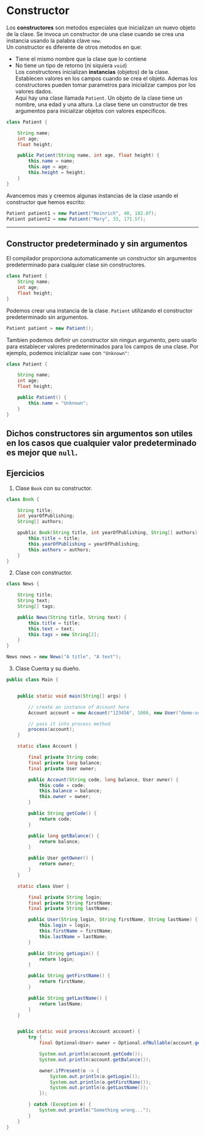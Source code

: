 # Constructor
Los **constructores** son metodos especiales que inicializan un nuevo objeto de la clase. Se invoca un constructor de una clase cuando se crea una instancia usando la palabra clave `new`.  
Un constructor es diferente de otros metodos en que:  
- Tiene el mismo nombre que la clase que lo contiene
- No tiene un tipo de retorno (ni siquiera `void`)  
Los constructores inicializan **instancias** (objetos) de la clase. Establecen valores en los campos cuando se crea el objeto. Ademas los constructores pueden tomar parametros para inicializar campos por los valores dados.  
Aqui hay una clase llamada `Patient`. Un objeto de la clase tiene un nombre, una edad y una altura. La clase tiene un constructor de tres argumentos para inicializar objetos con valores especificos.
~~~java
class Patient {

    String name; 
    int age;
    float height;

    public Patient(String name, int age, float height) {
        this.name = name;
        this.age = age; 
        this.height = height;
    }
}
~~~
Avancemos mas y creemos algunas instancias de la clase usando el constructor que hemos escrito:
~~~java
Patient patient1 = new Patient("Heinrich", 40, 182.0f);
Patient patient2 = new Patient("Mary", 33, 171.5f);
~~~
---
## Constructor predeterminado y sin argumentos
El compilador proporciona automaticamente un constructor sin argumentos predeterminado para cualquier clase sin constructores.
~~~java
class Patient {
    String name;
    int age;
    float height;
}
~~~
Podemos crear una instancia de la clase. `Patient` utilizando el constructor predeterminado sin argumentos.
~~~java
Patient patient = new Patient();
~~~
Tambien podemos definir un constructor sin ningun argumento, pero usarlo para establecer valores predeterminados para los campos de una clase. Por ejemplo, podemos inicializar `name` con `"Unknown"`:
~~~java
class Patient {

    String name;
    int age;
    float height;

    public Patient() {
        this.name = "Unknown";
    }
}
~~~
Dichos constructores sin argumentos son utiles en los casos que cualquier valor predeterminado es mejor que `null`.
---
## Ejercicios
1. Clase `Book` con su constructor.
~~~java
class Book {

    String title;
    int yearOfPublishing;
    String[] authors;

    ppublic Book(String title, int yearOfPublishing, String[] authors) {
        this.title = title;
        this.yearOfPublishing = yearOfPublishing;
        this.authors = authors;
    }
}
~~~
2. Clase con constructor.
~~~java
class News {

    String title;
    String text;
    String[] tags;

    public News(String title, String text) {
        this.title = title;
        this.text = text;
        this.tags = new String[2];
    }
}

News news = new News("A title", "A text");
~~~
3. Clase Cuenta y su dueño.
~~~java
public class Main {


    public static void main(String[] args) {

        // create an instance of Account here
        Account account = new Account("123456", 1000, new User("demo-user", "Alexander", "Schmidt"));

        // pass it into process method
        process(account);
    }

    static class Account {

        final private String code;
        final private long balance;
        final private User owner;

        public Account(String code, long balance, User owner) {
            this.code = code;
            this.balance = balance;
            this.owner = owner;
        }

        public String getCode() {
            return code;
        }

        public long getBalance() {
            return balance;
        }

        public User getOwner() {
            return owner;
        }
    }

    static class User {

        final private String login;
        final private String firstName;
        final private String lastName;

        public User(String login, String firstName, String lastName) {
            this.login = login;
            this.firstName = firstName;
            this.lastName = lastName;
        }

        public String getLogin() {
            return login;
        }

        public String getFirstName() {
            return firstName;
        }

        public String getLastName() {
            return lastName;
        }
    }


    public static void process(Account account) {
        try {
            final Optional<User> owner = Optional.ofNullable(account.getOwner());

            System.out.println(account.getCode());
            System.out.println(account.getBalance());

            owner.ifPresent(o -> {
                System.out.println(o.getLogin());
                System.out.println(o.getFirstName());
                System.out.println(o.getLastName());
            });

        } catch (Exception e) {
            System.out.println("Something wrong...");
        }
    }
}
~~~
